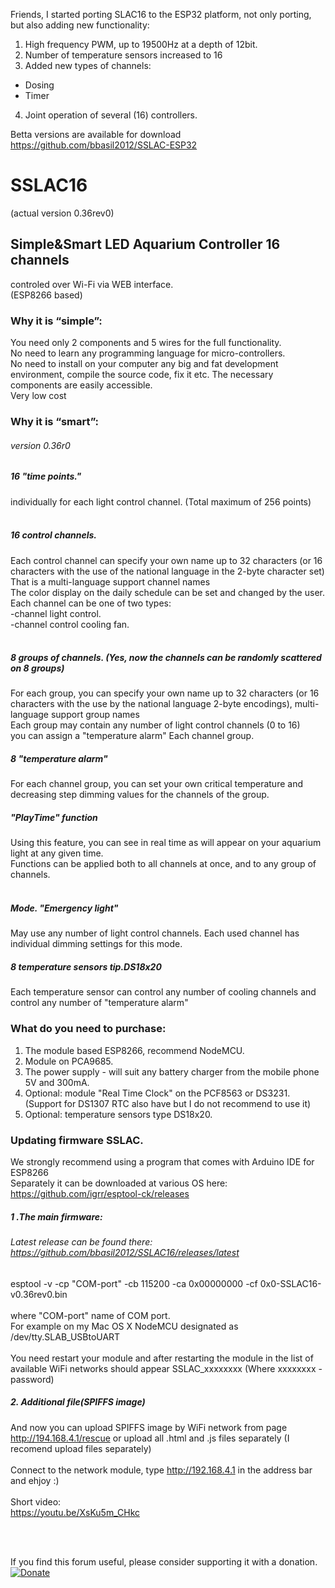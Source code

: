 Friends, I started porting SLAC16 to the ESP32 platform, not only porting, but also adding new functionality:
1. High frequency PWM, up to 19500Hz at a depth of 12bit.
2. Number of temperature sensors increased to 16
3. Added new types of channels:
- Dosing
- Timer
4. Joint operation of several (16) controllers.

Betta versions are available for download https://github.com/bbasil2012/SSLAC-ESP32


# SSLAC16<br/>
(actual version 0.36rev0)<br/>

## Simple&Smart LED Aquarium Controller 16 channels<br/> 
controled over Wi-Fi via WEB interface.<br/>
(ESP8266 based)<br/>


### Why it is “simple”:<br/>
You need only 2 components and 5 wires for the full functionality.<br/>
No need to learn any programming language for micro-controllers.<br/>
No need to install on your computer any big and fat development environment, compile the source code, fix it etc. The necessary components are easily accessible.<br/>
Very low cost<br/>


### Why it is “smart”:<br/>
###### version 0.36r0<br/>
##### 16 "time points."<br/>
individually for each light control channel. (Total maximum of 256 points)<br/>
 
##### 16 control channels.<br/>
Each control channel can specify your own name up to 32 characters (or 16 characters with the use of the national language in the 2-byte character set) That is a multi-language support channel names<br/>
The color display on the daily schedule can be set and changed by the user.<br/>
Each channel can be one of two types:<br/>
-channel light control.<br/>
-channel control cooling fan.<br/>
 
##### 8 groups of channels. (Yes, now the channels can be randomly scattered on 8 groups)<br/>
For each group, you can specify your own name up to 32 characters (or 16 characters with the use by the national language 2-byte encodings), multi-language support group names<br/>
Each group may contain any number of light control channels (0 to 16)<br/>
you can assign a "temperature alarm" Each channel group.<br/>
##### 8 "temperature alarm"<br/>
For each channel group, you can set your own critical temperature and decreasing step dimming values ​​for the channels of the group.<br/>
##### "PlayTime" function
Using this feature, you can see in real time as will appear on your aquarium light at any given time.<br/>
Functions can be applied both to all channels at once, and to any group of channels.<br/>
 
##### Mode. "Emergency light"
May use any number of light control channels. Each used channel has individual dimming settings for this mode.
 
##### 8 temperature sensors tip.DS18x20
Each temperature sensor can control any number of cooling channels and control any number of "temperature alarm"

### What do you need to purchase:
1. The module based ESP8266, recommend NodeMCU.<br/>
2. Module on PCA9685.<br/>
3. The power supply - will suit any battery charger from the mobile phone 5V and 300mA.<br/>
4. Optional: module "Real Time Clock" on the  PCF8563 or DS3231. (Support for DS1307 RTC also have but I do not recommend to use it)<br/>
5. Optional: temperature sensors type DS18x20.<br/>

### Updating firmware SSLAC.

We strongly recommend using a program that comes with Arduino IDE for ESP8266<br/>
Separately it can be downloaded at various  OS here: https://github.com/igrr/esptool-ck/releases<br/>

##### 1 .The main firmware:
###### Latest release can be found there: https://github.com/bbasil2012/SSLAC16/releases/latest
esptool -v -cp "COM-port" -cb 115200 -ca 0x00000000 -cf 0x0-SSLAC16-v0.36rev0.bin<br/>  
where "COM-port" name of COM port.<br/>
For example on my Mac OS X NodeMCU designated as /dev/tty.SLAB_USBtoUART<br/>
<br/>
You need restart your module and after restarting the module in the list of available WiFi networks should appear SSLAC_xxxxxxxx (Where xxxxxxxx - password)<br/>
##### 2. Additional file(SPIFFS image)
And now you can upload SPIFFS image by WiFi network from page http://194.168.4.1/rescue 
or upload all .html and .js files separately (I recomend upload files separately)<br/>
<br/>
Connect to the network module, type http://192.168.4.1 in the address bar and ehjoy :)<br/>
<br/>
Short video:<br/>
https://youtu.be/XsKu5m_CHkc

<br/><br/>


If you find this forum useful, please consider supporting it with a donation. <br />
[![Donate](https://img.shields.io/badge/paypal-donate-yellow.svg)](https://www.paypal.com/webscr?cmd=_s-xclick&hosted_button_id=CWUB7PSBK44GU)





